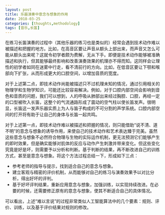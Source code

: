 ```yaml
---
layout: post
title: 乐器演奏中意念与想象的作用
date: 2018-03-25
categories: [thoughts,methodology]
tags: [音乐,长笛]
---
```


在练习长笛演奏的过程中（其他乐器的练习也是类似的）经常会遇到技术动作难以被描述和把握的地方。比如，在高音区要让声音从额头上部出来，而声音又怎么可能从额头出来呢？这就令初学者颇为费解，无从下手。即便是技术动作能够被准确描述和执行，但其能够最终影响和改善演奏效果的机理亦不得而知。这同样会让理性的初学者如同在迷雾中行走，看不清前行的方向。比如，在低音区要让下颚和喉部向下扩张，从而形成更大的口腔空间，以增加音质的宽度。

对于上述第二点，即技术动作尚能被描述只不过机理未知的情况，通过引用相关的物理学和生物学知识，可能还比较容易解决。例如，对于口腔内部空间会影响到音色和音质的问题，我们可以想到，人的呼吸从肺部出来经过胸腔、口腔，再经一定的口型被吹入长笛，这整个的气流通路形成了震动的空气柱以使长笛发声。很明显，长笛这一发声乐器实质上为人与笛子构成的不可分割的声学系统。口腔内部空间的打开将有助于让自己的身体与长笛一起共鸣。

对于上述第一点，即技术动作难以被描述和把握的情况，则只能借助“说不清、道不明”的意念与想象的诱导作用，来使自己的技术动作和艺术表达臻于完美。虽然这些意念与想象不必然符合物理与生物的实际运作机制，更无法预测它们能够产生的即时效果，但是确实能够对肌体的反应与动作产生刺激并带来变化。但这些变化究竟是好是坏，则需要予以分析和判断。基于判断的结果，再不断改进自己的训练方式，甚至是意念与想象。将这个方法过程总结一下，形成如下三点：

* 参考老师的指导与提示，找到适合自己的意念与想象。
* 建立客观与精密的评价机制，从而能够对自己的练习与演奏效果予以对比分析，得出好坏的评判。
* 基于好坏评判结果，重新应用意念与想象，加强训练，以实现持续改进。在必要的时候，还需要修正原有的意念与想象，使其不断适合自己的具体情况。

可以看出，上述“难以言说”的过程非常类似人工智能算法中的几个要素：规则、评价、训练，以及基于评价结果对规则的修改。

